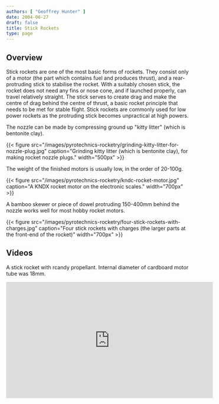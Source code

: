 ```yaml
---
authors: [ "Geoffrey Hunter" ]
date: 2004-06-27
draft: false
title: Stick Rockets
type: page
---
```


## Overview


Stick rockets are one of the most basic forms of rockets. They consist only of a motor (the part which contains fuel and produces thrust), and a rear-protruding stick to stabilise the rocket. With a suitably chosen stick, the rocket does not need any fins or nose cone, and if launched properly, can travel relatively straight. The stick serves to create drag and make the centre of drag behind the centre of thrust, a basic rocket principle that needs to be met for stable flight. Stick rockets are commonly used for low power rockets as the protruding stick becomes unpractical at high powers.

The nozzle can be made by compressing ground up "kitty litter" (which is bentonite clay).

{{< figure src="/images/pyrotechnics-rocketry/grinding-kitty-litter-for-nozzle-plug.jpg" caption="Grinding kitty litter (which is bentonite clay), for making rocket nozzle plugs."  width="500px" >}}

The weight of the finished motors is usually low, in the order of 20-100g.

{{< figure src="/images/pyrotechnics-rocketry/kndc-rocket-motor.jpg" caption="A KNDX rocket motor on the electronic scales."  width="700px" >}}

A bamboo skewer or piece of dowel protruding 150-400mm behind the nozzle works well for most hobby rocket motors.

{{< figure src="/images/pyrotechnics-rocketry/four-stick-rockets-with-charges.jpg" caption="Four stick rockets with charges (the larger parts at the front-end of the rocket)"  width="700px" >}}

## Videos

A stick rocket with rcandy propellant. Internal diameter of cardboard motor tube was 18mm.

<iframe width="560" height="315" src="https://www.youtube.com/embed/w9b2k-Lh5ww" frameborder="0" allow="accelerometer; autoplay; encrypted-media; gyroscope; picture-in-picture" allowfullscreen></iframe>